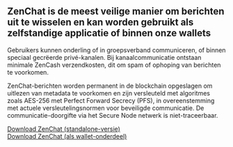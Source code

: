 ## ZenChat is de meest veilige manier om berichten uit te wisselen en kan worden gebruikt als zelfstandige applicatie of binnen onze wallets
Gebruikers kunnen onderling of in groepsverband communiceren, of binnen speciaal gecrëerde privé-kanalen. Bij kanaalcommunicatie ontstaan minimale ZenCash verzendkosten, dit om spam of ophoping van berichten te voorkomen.

ZenChat-berichten worden permanent in de blockchain opgeslagen om uitlezen van metadata te voorkomen en zijn versleuteld met algoritmes zoals AES-256 met Perfect Forward Secrecy (PFS), in overeenstemming met actuele versleutelingsnormen voor beveiligde communicatie. De communicatie-doorgifte via het Secure Node netwerk is niet-traceerbaar.

<div class="row justify-content-center mt-5">
  <div class="col-lg-12 col-xl-6 mb-3">
    <a href="https://github.com/ZencashOfficial/ZENChat/releases" target="_blank" class="btn btn-lg btn-block btn-primary">Download ZenChat (standalone-versie)</a>
  </div>
  <div class="col-lg-12 col-xl-6 mb-3">
    <a href="{% tl wallets {{site.lang}} %}" class="btn btn-lg btn-block btn-primary">Download ZenChat (als wallet-onderdeel)</a>
  </div>
</div>
